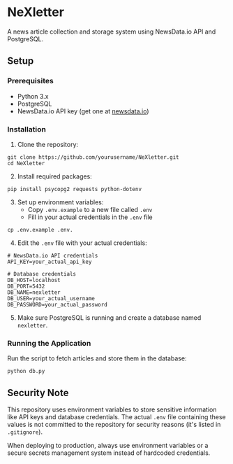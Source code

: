 # NeXletter

A news article collection and storage system using NewsData.io API and PostgreSQL.

## Setup

### Prerequisites
- Python 3.x
- PostgreSQL
- NewsData.io API key (get one at [newsdata.io](https://newsdata.io))

### Installation

1. Clone the repository:
```
git clone https://github.com/yourusername/NeXletter.git
cd NeXletter
```

2. Install required packages:
```
pip install psycopg2 requests python-dotenv
```

3. Set up environment variables:
   - Copy `.env.example` to a new file called `.env`
   - Fill in your actual credentials in the `.env` file

```
cp .env.example .env.
```

4. Edit the `.env` file with your actual credentials:
```
# NewsData.io API credentials
API_KEY=your_actual_api_key

# Database credentials
DB_HOST=localhost
DB_PORT=5432
DB_NAME=nexletter
DB_USER=your_actual_username
DB_PASSWORD=your_actual_password
```

5. Make sure PostgreSQL is running and create a database named `nexletter`.

### Running the Application

Run the script to fetch articles and store them in the database:
```
python db.py
```

## Security Note

This repository uses environment variables to store sensitive information like API keys and database credentials. The actual `.env` file containing these values is not committed to the repository for security reasons (it's listed in `.gitignore`).

When deploying to production, always use environment variables or a secure secrets management system instead of hardcoded credentials.
